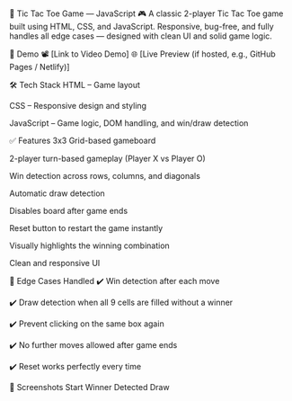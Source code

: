 🧠 Tic Tac Toe Game — JavaScript
🎮 A classic 2-player Tic Tac Toe game built using HTML, CSS, and JavaScript.
Responsive, bug-free, and fully handles all edge cases — designed with clean UI and solid game logic.

🚀 Demo
📽️ [Link to Video Demo]
🌐 [Live Preview (if hosted, e.g., GitHub Pages / Netlify)]

🛠️ Tech Stack
HTML – Game layout

CSS – Responsive design and styling

JavaScript – Game logic, DOM handling, and win/draw detection

✅ Features
3x3 Grid-based gameboard

2-player turn-based gameplay (Player X vs Player O)

Win detection across rows, columns, and diagonals

Automatic draw detection

Disables board after game ends

Reset button to restart the game instantly

Visually highlights the winning combination

Clean and responsive UI

🧪 Edge Cases Handled
✔️ Win detection after each move

✔️ Draw detection when all 9 cells are filled without a winner

✔️ Prevent clicking on the same box again

✔️ No further moves allowed after game ends

✔️ Reset works perfectly every time

📸 Screenshots
Start	Winner Detected	Draw
